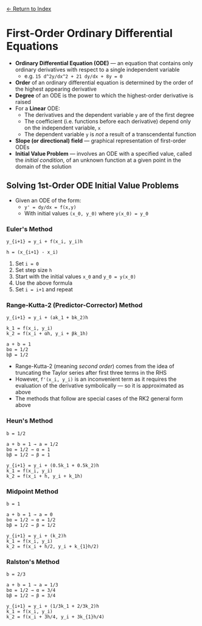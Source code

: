 [← Return to Index](https://github.com/cjmlgrto/fit3139-notes/)

# First-Order Ordinary Differential Equations

* **Ordinary Differential Equation (ODE)** — an equation that contains only ordinary derivatives with respect to a single independent variable
	* e.g. `15 d^2y/dx^2 + 21 dy/dx + 8y = 0`
* **Order** of an ordinary differential equation is determined by the order of the highest appearing derivative
* **Degree** of an ODE is the power to which the highest-order derivative is raised
* For a **Linear** ODE:
	* The derivatives and the dependent variable `y` are of the first degree
	* The coefficient (i.e. functions before each derivative) depend only on the independent variable, `x`
	* The dependent variable `y` is _not_ a result of a transcendental function
* **Slope (or directional) field** — graphical representation of first-order ODEs
* **Initial Value Problem** — involves an ODE with a specified value, called the _initial condition_, of an unknown function at a given point in the domain of the solution

## Solving 1st-Order ODE Initial Value Problems

* Given an ODE of the form:
	* `y' = dy/dx = f(x,y)`
	* With initial values `(x_0, y_0)` where `y(x_0) = y_0`

### Euler's Method

```
y_{i+1} = y_i + f(x_i, y_i)h

h = (x_{i+1} - x_i)
```

1. Set `i = 0`
2. Set step size `h`
3. Start with the initial values `x_0` and `y_0 = y(x_0)`
4. Use the above formula
5. Set `i = i+1` and repeat

### Range-Kutta-2 (Predictor-Corrector) Method

```
y_{i+1} = y_i + (ak_1 + bk_2)h

k_1 = f(x_i, y_i)
k_2 = f(x_i + αh, y_i + βk_1h)

a + b = 1
bα = 1/2
bβ = 1/2
```

* Range-Kutta-2 (meaning _second order_) comes from the idea of truncating the Taylor series after first three terms in the RHS
* However, `f'(x_i, y_i)` is an inconvenient term as it requires the evaluation of the derivative symbolically — so it is approximated as above
* The methods that follow are special cases of the RK2 general form above

### Heun's Method

```
b = 1/2

a + b = 1 → a = 1/2
bα = 1/2 → α = 1
bβ = 1/2 → β = 1

y_{i+1} = y_i + (0.5k_1 + 0.5k_2)h
k_1 = f(x_i, y_i)
k_2 = f(x_i + h, y_i + k_1h)
```

### Midpoint Method

```
b = 1

a + b = 1 → a = 0
bα = 1/2 → α = 1/2
bβ = 1/2 → β = 1/2

y_{i+1} = y_i + (k_2)h
k_1 = f(x_i, y_i)
k_2 = f(x_i + h/2, y_i + k_{1}h/2)
```

### Ralston's Method

```
b = 2/3

a + b = 1 → a = 1/3
bα = 1/2 → α = 3/4
bβ = 1/2 → β = 3/4

y_{i+1} = y_i + (1/3k_1 + 2/3k_2)h
k_1 = f(x_i, y_i)
k_2 = f(x_i + 3h/4, y_i + 3k_{1}h/4)
```